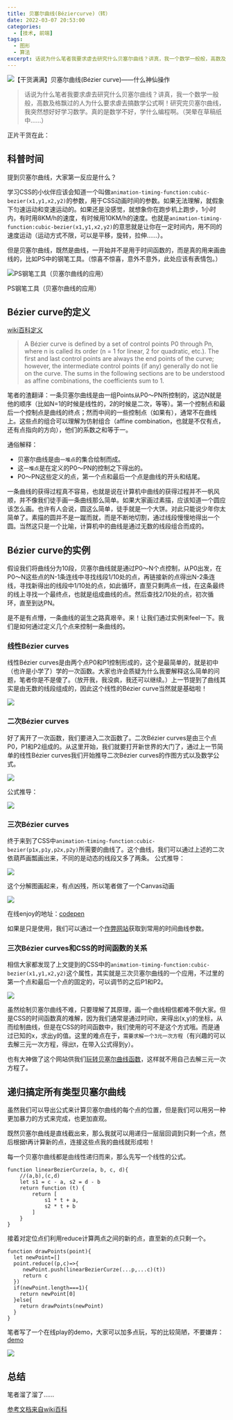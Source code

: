 ```yaml
---
title: 贝塞尔曲线(Béziercurve)（转）
date: 2022-03-07 20:53:00
categories:
  - [技术, 前端]
tags:
  - 图形
  - 算法
excerpt: 话说为什么笔者我要求虐去研究什么贝塞尔曲线？讲真，我一个数学一般般，高数及格飘过的人为什么要求虐去搞数学公式啊！研究完贝塞尔曲线，我突然想好好学习数学。真的是数学不好，学什么编程啊。（哭晕在草稿纸中……）
---
```


![【干货满满】贝塞尔曲线(Bézier curve)——什么神仙操作](/images/bezier.jpg)

> 话说为什么笔者我要求虐去研究什么贝塞尔曲线？讲真，我一个数学一般般，高数及格飘过的人为什么要求虐去搞数学公式啊！研究完贝塞尔曲线，我突然想好好学习数学。真的是数学不好，学什么编程啊。（哭晕在草稿纸中……）

正片干货在此：

## 科普时间

提到贝塞尔曲线，大家第一反应是什么？

学习CSS的小伙伴应该会知道一个叫做`animation-timing-function:cubic-bezier(x1,y1,x2,y2)`的参数，用于CSS动画时间的参数。如果无法理解，就假象下匀速运动和变速运动的。如果还是没感觉，就想象你在跑步机上跑步，1小时内，有时用8KM/h的速度，有时候用10KM/h的速度。也就是`animation-timing-function:cubic-bezier(x1,y1,x2,y2)`的意思就是让你在一定时间内，用不同的速度运动（运动方式不限，可以是平移，旋转，拉伸……）。

但是贝塞尔曲线，既然是曲线，一开始并不是用于时间函数的，而是真的用来画曲线的，比如PS中的钢笔工具。（惊喜不惊喜，意外不意外，此处应该有表情包。）

![PS钢笔工具（贝塞尔曲线的应用）](https://p1-jj.byteimg.com/tos-cn-i-t2oaga2asx/gold-user-assets/2019/2/1/168a9a2dc2c93f45~tplv-t2oaga2asx-zoom-in-crop-mark:3024:0:0:0.awebp)

PS钢笔工具（贝塞尔曲线的应用）

## Bézier curve的定义

[wiki百科定义](https://link.juejin.cn/?target=https%3A%2F%2Fen.wikipedia.org%2Fwiki%2FB%25C3%25A9zier_curve)

> A Bézier curve is defined by a set of control points P0 through Pn, where n is called its order (n = 1 for linear, 2 for quadratic, etc.). The first and last control points are always the end points of the curve; however, the intermediate control points (if any) generally do not lie on the curve. The sums in the following sections are to be understood as affine combinations, the coefficients sum to 1.

笔者的渣翻译：一条贝塞尔曲线是由一组Points从P0～PN所控制的，这边N就是他的顺序（比如N=1的时候是线性的，2的时候是二次，等等）。第一个控制点和最后一个控制点是曲线的终点；然而中间的一些控制点（如果有），通常不在曲线上。这些点的组合可以理解为仿射组合（affine combination，也就是不仅有点，还有点指向的方向），他们的系数之和等于一。

通俗解释：

-   贝塞尔曲线是由`一堆点`的集合绘制而成。
-   这`一堆点`是在定义的P0～PN的控制之下得出的。
-   P0～PN这些定义的点，第一个点和最后一个点是曲线的开头和结尾。

一条曲线的获得过程真不容易，也就是说在计算机中曲线的获得过程并不一帆风顺，并不像我们徒手画一条曲线那么简单。如果大家画过素描，应该知道一个圆应该怎么画。也许有人会说，圆这么简单，徒手就是一个大饼。对此只能说少年你太简单了。素描的圆并不是一蹴而就，而是不断地切割，通过线段慢慢地得出一个圆。当然这只是一个比喻，计算机中的曲线是通过无数的线段组合而成的。

## Bézier curve的实例

假设我们将曲线分为10段，贝塞尔曲线就是通过P0～N个点控制，从P0出发，在P0～N这些点的N-1条连线中寻找线段1/10处的点，再链接新的点得出N-2条连线，寻找新得出的线段中1/10处的点，如此循环，直至只剩两点一线，在这条最终的线上寻找一个最终点，也就是组成曲线的点。然后查找2/10处的点，初次循环，直至到达PN。

是不是有点懵，一条曲线的诞生之路真艰辛。来！让我们通过实例来feel一下。我们是如何通过定义几个点来控制一条曲线的。

### 线性Bézier curves

线性Bézier curves是由两个点P0和P1控制形成的，这个是最简单的，就是初中（也许是小学了）学的一次函数。大家也许会质疑为什么我要解释这么简单的问题，笔者你是不是傻了。（放开我，我没疯，我还可以继续。）上一节提到了曲线其实是由无数的线段组成的，因此这个线性的Bézier curve当然就是基础啦！

![](https://p1-jj.byteimg.com/tos-cn-i-t2oaga2asx/gold-user-assets/2019/2/1/168a8083f19a0b53~tplv-t2oaga2asx-zoom-in-crop-mark:3024:0:0:0.awebp)

### 二次Bézier curves

好了离开了一次函数，我们要进入二次函数了。二次Bézier curves是由三个点P0，P1和P2组成的。从这里开始，我们就要打开新世界的大门了，通过上一节简单的线性Bézier curves我们开始推导二次Bézier curves的作图方式以及数学公式。

![](https://p1-jj.byteimg.com/tos-cn-i-t2oaga2asx/gold-user-assets/2019/2/1/168a80972a60257e~tplv-t2oaga2asx-zoom-in-crop-mark:3024:0:0:0.awebp)

公式推导：

![](https://p1-jj.byteimg.com/tos-cn-i-t2oaga2asx/gold-user-assets/2019/2/3/168b3a9fbdbff587~tplv-t2oaga2asx-zoom-in-crop-mark:3024:0:0:0.awebp)

### 三次Bézier curves

终于来到了CSS中`animation-timing-function:cubic-bezier(p1x,p1y,p2x,p2y)`所需要的曲线了。这个曲线，我们可以通过上述的二次依葫芦画瓢画出来，不同的是动态的线段又多了两条。 公式推导：

![](https://p1-jj.byteimg.com/tos-cn-i-t2oaga2asx/gold-user-assets/2019/2/3/168b3a9835063d5a~tplv-t2oaga2asx-zoom-in-crop-mark:3024:0:0:0.awebp)

这个分解图画起来，有点凶残，所以笔者做了一个Canvas动画

![](https://p1-jj.byteimg.com/tos-cn-i-t2oaga2asx/gold-user-assets/2019/2/2/168ae8c80a820bcd~tplv-t2oaga2asx-zoom-in-crop-mark:3024:0:0:0.awebp)

在线enjoy的地址：[codepen](https://p1-jj.byteimg.com/tos-cn-i-t2oaga2asx/gold-user-assets/2019/2/1/168a9a0e40711248~tplv-t2oaga2asx-image.image)

如果是只是使用，我们可以通过一个[作弊网站](https://easings.net/)获取到常用的时间曲线参数。

### 三次Bézier curves和CSS的时间函数的关系

相信大家都发现了上文提到的CSS中的`animation-timing-function:cubic-bezier(x1,y1,x2,y2)`这个属性，其实就是三次贝塞尔曲线的一个应用，不过里的第一个点和最后一个点的固定的，可以调节的之后P1和P2。

![](https://p1-jj.byteimg.com/tos-cn-i-t2oaga2asx/gold-user-assets/2019/2/3/168b3aa4c5953795~tplv-t2oaga2asx-zoom-in-crop-mark:3024:0:0:0.awebp)

虽然绘制贝塞尔曲线不难，只要理解了其原理，画一个曲线相信都难不倒大家。但是CSS的时间函数真的难解，因为我们通常是通过时间t，来得出(x,y)的坐标，从而绘制曲线，但是在CSS的时间函数中，我们使用的可不是这个方式哦。而是通过已知的x，求出y的值。这里的难点在于，`需要求解一个3元一次方程`（有兴趣的可以去解三元一次方程，得出t，在带入公式得到y）。

也有大神做了这个网站供我们[玩转贝塞尔曲线函数](http://cubic-bezier.com)，这样就不用自己去解三元一次方程了。

## 递归搞定所有类型贝塞尔曲线

虽然我们可以导出公式来计算贝塞尔曲线的每个点的位置，但是我们可以用另一种更加暴力的方式来完成，也更加直观。

既然贝塞尔曲线是直线截出来，那么我就可以用递归一层层回调到只剩一个点，然后根据t再计算新的点，连接这些点我的曲线就形成啦！

每一个贝塞尔曲线都是由线性递归而来，那么先写一个线性的公式。

```
function linearBezierCurze(a, b, c, d){
    //(a,b),(c,d)
    let s1 = c - a, s2 = d - b
    return function (t) {
        return [
            s1 * t + a,
            s2 * t + b
        ]
    }
}

```

接着对定位点们利用reduce计算两点之间的新的点，直至新的点只剩一个。

```
function drawPoints(point){
  let newPoint=[]
  point.reduce((p,c)=>{
     newPoint.push(linearBezierCurze(...p,...c)(t))
     return c      
  })
  if(newPoint.length===1){
    return newPoint[0]
  }else{
    return drawPoints(newPoint)
  }
}

```

笔者写了一个在线play的demo，大家可以加多点玩，写的比较简陋，不要嫌弃：[demo](https://codepen.io/cherryvenus/embed/GzEgpz)

![](https://p1-jj.byteimg.com/tos-cn-i-t2oaga2asx/gold-user-assets/2019/2/3/168b3f5c64b6cf3f~tplv-t2oaga2asx-zoom-in-crop-mark:3024:0:0:0.awebp)

## 总结

笔者溜了溜了……

[参考文档来自wiki百科](https://zh.wikipedia.org/wiki/%E8%B2%9D%E8%8C%B2%E6%9B%B2%E7%B7%9A?wprov=sfla1)